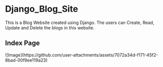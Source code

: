 # Django_Blog_Site
This is a Blog Website created using Django. The users can Create, Read, Update and Delete the blogs in this website.  
<h2>Index Page</h2>
![Image](https://github.com/user-attachments/assets/7072a34d-f171-45f2-8bad-00f9ee119a23)
